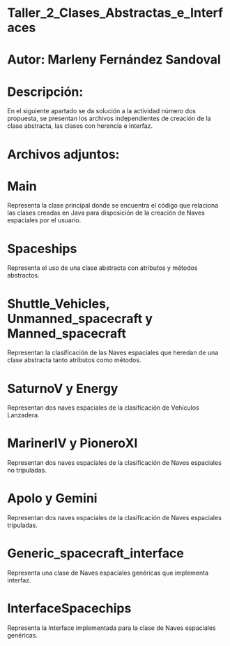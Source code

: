 # Taller_2_Clases_Abstractas_e_Interfaces
# Autor: Marleny Fernández Sandoval

# Descripción:
En el siguiente apartado se da solución a la actividad número dos propuesta, se presentan los archivos independientes de creación de la clase abstracta, las clases con herencia e interfaz.

# Archivos adjuntos:

# Main
Representa la clase principal donde se encuentra el código que relaciona las clases creadas en Java para disposición de la creación de Naves espaciales por el usuario.
# Spaceships
Representa el uso de una clase abstracta con atributos y métodos abstractos.
# Shuttle_Vehicles, Unmanned_spacecraft y Manned_spacecraft
Representan la clasificación de las Naves espaciales que heredan de una clase abstracta tanto atributos como métodos.
# SaturnoV y Energy
Representan dos naves espaciales de la clasificación de Vehículos Lanzadera.
# MarinerIV y PioneroXI
Representan dos naves espaciales de la clasificación de Naves espaciales no tripuladas.
# Apolo y Gemini
Representan dos naves espaciales de la clasificación de Naves espaciales tripuladas.
# Generic_spacecraft_interface
Representa una clase de Naves espaciales genéricas que implementa interfaz.
# InterfaceSpacechips
Representa la Interface implementada para la clase de Naves espaciales genéricas.




